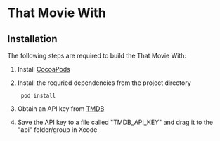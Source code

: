 That Movie With
===============

Installation
------------

The following steps are required to build the That Movie With:

1. Install [CocoaPods](http://cocoapods.org)

2. Install the requried dependencies from the project directory

		pod install

3. Obtain an API key from [TMDB](http://www.themoviedb.org/documentation/api)

4. Save the API key to a file called "TMDB_API_KEY" and drag it to the "api" folder/group in Xcode



